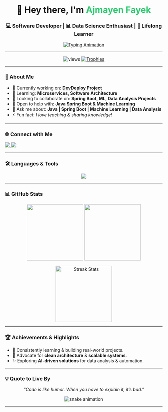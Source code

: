 <!-- Profile Header -->
<h1 align="center">👋 Hey there, I'm <span style="color:#2ecc71">Ajmayen Fayek</span></h1>
<h3 align="center">💻 Software Developer | 📊 Data Science Enthusiast | 🚀 Lifelong Learner</h3>

<!-- Animated Typing -->
<p align="center">
  <a href="https://github.com/ajmayen27">
    <img src="https://readme-typing-svg.demolab.com?font=Fira+Code&size=22&pause=1000&color=2ECC71&center=true&vCenter=true&width=600&lines=Software+Development+%7C+Data+Science;Spring+Boot+%7C+Machine+Learning;Passionate+about+Teaching+and+Collaboration" alt="Typing Animation">
  </a>
</p>

---

<!-- Badges -->
<p align="center">
  <img src="https://komarev.com/ghpvc/?username=ajmayen27&label=Profile+Views&color=blue&style=for-the-badge" alt="views" />
  <a href="https://github.com/ryo-ma/github-profile-trophy">
    <img src="https://github-profile-trophy.vercel.app/?username=ajmayen27&theme=radical&margin-w=10&margin-h=10&no-frame=true&row=1&column=7" alt="Trophies" />
  </a>
</p>

---

### 🚀 About Me
- 🔭 Currently working on: **[DevDeploy Project](https://github.com/reshadMajumder/devDeploy)**
- 🌱 Learning: **Microservices, Software Architecture**
- 👯 Looking to collaborate on: **Spring Boot, ML, Data Analysis Projects**
- 🤝 Open to help with: **Java Spring Boot & Machine Learning**
- 💬 Ask me about: **Java | Spring Boot | Machine Learning | Data Analysis**
- ⚡ Fun fact: *I love teaching & sharing knowledge!*

---

### 🌐 Connect with Me
<p align="left">
  <a href="https://www.linkedin.com/in/ajmayen-fayek/" target="_blank">
    <img src="https://img.shields.io/badge/LinkedIn-0A66C2?style=for-the-badge&logo=linkedin&logoColor=white" />
  </a>
  <a href="mailto:ajmayenfayek999999@gmail.com">
    <img src="https://img.shields.io/badge/Gmail-D14836?style=for-the-badge&logo=gmail&logoColor=white" />
  </a>
</p>

---

### 🛠️ Languages & Tools
<p align="center">
  <img src="https://skillicons.dev/icons?i=java,spring,python,pytorch,tensorflow,sklearn,docker,mysql,postgres,git,linux,bootstrap,html,css,postman,arduino,gcp" />
</p>

---

### 📊 GitHub Stats
<p align="center">
  <img src="https://github-readme-stats.vercel.app/api?username=ajmayen27&show_icons=true&theme=tokyonight" height="180px"/>
  <img src="https://github-readme-stats.vercel.app/api/top-langs/?username=ajmayen27&layout=compact&theme=tokyonight" height="180px"/>
</p>

<p align="center">
  <img src="https://github-readme-streak-stats.herokuapp.com/?user=ajmayen27&theme=tokyonight" alt="Streak Stats" height="180px"/>
</p>

---

### 🏆 Achievements & Highlights
- 🎯 Consistently learning & building real-world projects.
- 📢 Advocate for **clean architecture** & **scalable systems**.
- ✨ Exploring **AI-driven solutions** for data analysis & automation.  

---

### 💡 Quote to Live By
<p align="center">
  <i>"Code is like humor. When you have to explain it, it’s bad."</i>
</p>

<p align="center">
  <img src="https://github.com/ajmayen27/ajmayen27/blob/output/github-contribution-grid-snake.svg" alt="snake animation" />
</p>

---
